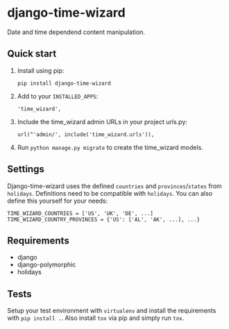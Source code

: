 # django-time-wizard
Date and time dependend content manipulation.

## Quick start

1. Install using pip:

    ```
    pip install django-time-wizard
    ```

1. Add to your `INSTALLED_APPS`:

    ```
    'time_wizard',
    ```

2. Include the time_wizard admin URLs in your project urls.py:

    ```
    url(^'admin/', include('time_wizard.urls')),
    ```

3. Run `python manage.py migrate` to create the time_wizard models.

## Settings

Django-time-wizard uses the defined `countries` and `provinces`/`states` from
`holidays`. Definitions need to be compatible with `holidays`. You can also
define this yourself for your needs:

    TIME_WIZARD_COUNTRIES = ['US', 'UK', 'DE', ...]
    TIME_WIZARD_COUNTRY_PROVINCES = {'US': ['AL', 'AK', ...], ...}

## Requirements

- django
- django-polymorphic
- holidays

## Tests

Setup your test environment with `virtualenv` and install the requirements
with `pip install .`. Also install `tox` via pip and simply run `tox`.
